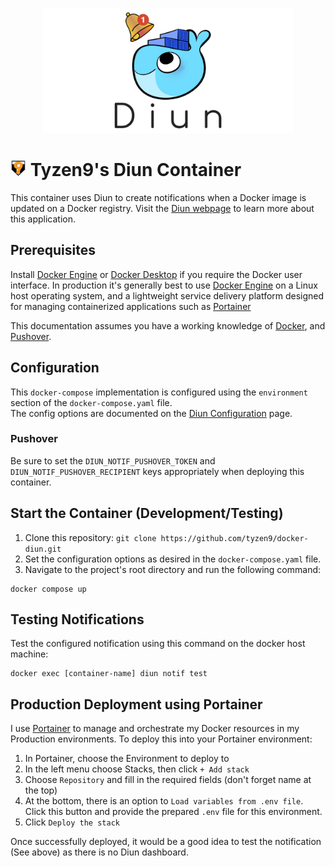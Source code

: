 <p align="center">
  <img src="docs/images/diun_logo.png" alt="Diun Logo" height="200"/>
</p>

# <img src="docs/images/t9Logo.png" height="25"> Tyzen9's Diun Container
This container uses Diun to create notifications when a Docker image is updated on a Docker registry.
Visit the [Diun webpage](https://crazymax.dev/diun/) to learn more about this application.

## Prerequisites
Install [Docker Engine](https://docs.docker.com/get-docker/) or [Docker Desktop](https://docs.docker.com/desktop/) if you require the Docker user interface.  In production it's generally best to use [Docker Engine](https://docs.docker.com/get-docker/) on a Linux host operating system, and a lightweight service delivery platform designed for managing containerized applications such as [Portainer](https://www.portainer.io/)

This documentation assumes you have a working knowledge of [Docker](https://www.docker.com/), and [Pushover](https://pushover.net/api).

## Configuration
This `docker-compose` implementation is configured using the `environment` section of the `docker-compose.yaml` file.  
The config options are documented on the [Diun Configuration](https://crazymax.dev/diun/config/) page.

### Pushover
Be sure to set the `DIUN_NOTIF_PUSHOVER_TOKEN` and `DIUN_NOTIF_PUSHOVER_RECIPIENT` keys appropriately when deploying this container.

## Start the Container (Development/Testing)
1. Clone this repository: `git clone https://github.com/tyzen9/docker-diun.git`
1. Set the configuration options as desired in the `docker-compose.yaml` file.
1. Navigate to the project's root directory and run the following command:

```
docker compose up
```

## Testing Notifications
Test the configured notification using this command on the docker host machine:

```
docker exec [container-name] diun notif test
```

## Production Deployment using Portainer
I use [Portainer](https://www.portainer.io/) to manage and orchestrate my Docker resources in my Production environments. To deploy this into your Portainer environment:

1. In Portainer, choose the Environment to deploy to
1. In the left menu choose Stacks, then click `+ Add stack`
1. Choose `Repository` and fill in the required fields (don't forget name at the top)
1. At the bottom, there is an option to `Load variables from .env file`. Click this button and provide the prepared `.env` file for this environment.
1. Click `Deploy the stack`

Once successfully deployed, it would be a good idea to test the notification (See above) as there is no Diun dashboard.